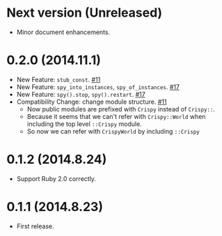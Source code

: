 # Next version (Unreleased)

- Minor document enhancements.

# 0.2.0 (2014.11.1)

- New Feature: `stub_const`. [#11](https://github.com/igrep/crispy/pull/11)
- New Feature: `spy_into_instances`, `spy_of_instances`. [#17](https://github.com/igrep/crispy/pull/17)
- New Feature: `spy().stop`, `spy().restart`. [#17](https://github.com/igrep/crispy/pull/17)
- Compatibility Change: change module structure. [#11](https://github.com/igrep/crispy/pull/11)
    - Now public modules are prefixed with `Crispy` instead of `Crispy::`.
    - Because it seems that we can't refer with `Crispy::World` when including the top level `::Crispy` module.
    - So now we can refer with `CrispyWorld` by including `::Crispy`

# 0.1.2 (2014.8.24)

- Support Ruby 2.0 correctly.

# 0.1.1 (2014.8.23)

- First release.
